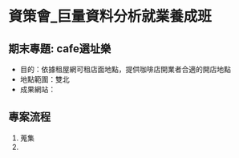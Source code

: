 # 資策會_巨量資料分析就業養成班
## 期末專題: cafe選址樂 
- 目的：依據租屋網可租店面地點，提供咖啡店開業者合適的開店地點
- 地點範圍：雙北
- 成果網站：

## 專案流程
1. 蒐集
2. 
